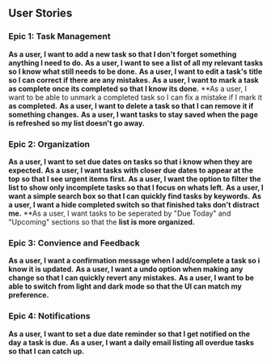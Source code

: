 ## User Stories


### Epic 1: Task Management

**As a user, I want to add a new task so that I don't forget something anything I need to do.**
**As a user, I want to see a list of all my relevant tasks so I know what still needs to be done.**
**As a user, I want to edit a task's title so I can correct if there are any mistakes.**
**As a user, I want to mark a task as complete once its completed so that I know its done.**
**As a user, I want to be able to unmark a completed task so I can fix a mistake if I mark it **as completed.**
**As a user, I want to delete a task so that I can remove it if something changes.**
**As a user, I want tasks to stay saved when the page is refreshed so my list doesn't go away.**


### Epic 2: Organization

**As a user, I want to set due dates on tasks so that i know when they are expected.**
**As a user, I want tasks with closer due dates to appear at the top so that I see urgent items first.**
**As a user, I want the option to filter the list to show only incomplete tasks so that I focus on whats left.**
**As a user, I want a simple search box so that I can quickly find tasks by keywords.**
**As a user, I want a hide completed switch so that finished taks don't distract me.**
**As a user, I want tasks to be seperated by "Due Today" and "Upcoming" sections so that the **list is more organized.**


### Epic 3: Convience and Feedback

**As a user, I want a confirmation message when I add/complete a task so i know it is updated.**
**As a user, I want a undo option when making any change so that I can quickly revert any mistakes.**
**As a user, I want to be able to switch from light and dark mode so that the UI can match my preference.**


### Epic 4: Notifications
**As a user, I want to set a due date reminder so that I get notified on the day a task is due.**
**As a user, I want a daily email listing all overdue tasks so that I can catch up.**

